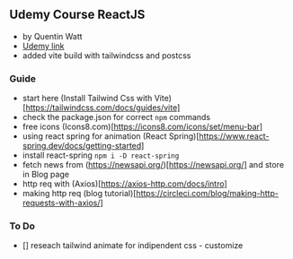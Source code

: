 ## Udemy Course ReactJS 

- by Quentin Watt
- [Udemy link](https://www.udemy.com/course/build-your-first-react-js-application/learn/lecture/18846270#overview)
- added vite build with tailwindcss and postcss


### Guide
- start here (Install Tailwind Css with Vite)[https://tailwindcss.com/docs/guides/vite]
- check the package.json for correct `npm` commands
- free icons (Icons8.com)[https://icons8.com/icons/set/menu-bar]
- using react spring for animation (React Spring)[https://www.react-spring.dev/docs/getting-started] 
- install react-spring `npm i -D react-spring`
- fetch news from (https://newsapi.org/)[https://newsapi.org/] and store in Blog page
- http req with (Axios)[https://axios-http.com/docs/intro]
- making http req (blog tutorial)[https://circleci.com/blog/making-http-requests-with-axios/]

### To Do
- [] reseach tailwind animate for indipendent css - customize

